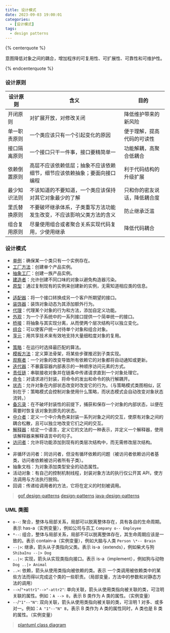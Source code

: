 ```yaml
---
title: 设计模式
date: 2023-09-03 19:00:01
categories:
  - [设计模式]
tags:
  - design patterns
---
```


{% centerquote %}

意图降低对象之间的耦合，增加程序的可复用性、可扩展性、可靠性和可维护性。

{% endcenterquote %}

### 设计原则

| 设计原则     | 含义                                                                     | 目的                         |
| ------------ | ------------------------------------------------------------------------ | ---------------------------- |
| 开闭原则     | 对扩展开放，对修改关闭                                                   | 降低维护带来的新风险         |
| 单一职责原则 | 一个类应该只有一个引起变化的原因                                         | 便于理解，提高代码的可读性   |
| 接口隔离原则 | 一个接口只干一件事，接口要精简单一                                       | 功能解耦，高聚合低耦合       |
| 依赖倒置原则 | 高层不应该依赖低层；抽象不应该依赖细节，细节应该依赖抽象；要面向接口编程 | 利于代码结构的升级扩展       |
| 最少知识法则 | 不该知道的不要知道，一个类应该保持对其它对象最少的了解                   | 只和你的密友说话，降低耦合度 |
| 里氏替换原则 | 不要破坏继承体系，子类重写方法功能发生改变，不应该影响父类方法的含义     | 防止继承泛滥                 |
| 组合复用原则 | 尽量使用组合或者聚合关系实现代码复用，少使用继承                         | 降低代码耦合                 |

<!-- more -->

### 设计模式

- [单例](/blog/单例模式.html)：确保某一个类只有一个实例存在。
- [工厂方法](/blog/工厂模式.html)：创建单个产品实例。
- [抽象工厂](/blog/工厂模式.html)：创建一族产品实例。
- [建造者](/blog/建造者模式.html)：允许创建不同口味的对象以避免构造器污染。
- [原型](/blog/原型模式.html)：通过复制现有的实例来创建新的实例，无需知道相应类的信息。
-
- [适配器](/blog/适配器模式.html)：将一个接口转换成另一个客户所期望的接口。
- [装饰器](/blog/装饰器模式.html)：装饰对象动态为其添加额外行为。
- [代理](/blog/代理模式.html)：代理某个对象的行为和方法，添加自定义功能。
- [外观](/blog/外观模式.html)：为一个子系统中的一系列接口提供一个简单统一的接口。
- [桥接](/blog/桥接模式.html)：将抽象与其实现分离，从而使两个层次结构可以独立变化。
- [组合](/blog/组合模式.html)：可以使客户统一对待单个对象和组合对象。
- [享元](/blog/享元模式.html)：用共享技术来有效地支持大量细粒度对象的复用。
-
- [策略](/blog/策略模式.html)：在运行时选择最匹配的算法。
- [模板方法](/blog/模板方法模式.html)：定义算法骨架，将某些步骤推迟到子类实现。
- [观察者](/blog/观察者模式.html)：一个对象的改变导致所有依赖它的对象都将自动通知或更新。
- [迭代器](/blog/迭代器模式.html)：不暴露容器内部表示的一种顺序访问元素的方式。
- [责任链](/blog/责任链模式.html)：串联接收对象并在链条中传递请求直到一个对象处理它。
- [命令](/blog/命令模式.html)：对请求进行封装，将命令的发出和命令的执行解耦开。
- [状态](/blog/状态模式.html)：允许对象在内部状态改变时改变它的行为。（与策略模式类图相似，区别在于：策略模式会控制对象使用什么策略，而状态模式会自动改变对象状态流转。）
- [备忘录](/blog/备忘录模式.html)：在不破坏封装性的前提下，捕获和保存一个对象的内部状态，以便在需要时恢复该对象到原先的状态。
- [中介者](/blog/中介者模式.html)：定义一个中介角色来封装一系列对象之间的交互，使原有对象之间的耦合松散，且可以独立地改变它们之间的交互。
- [解释器](/blog/解释器模式.html)：给定一个语言，定义它的文法的一种表示，并定义一个解释器，使用该解释器来解释语言中的句子。
- [访问者](/blog/访问者模式.html)：允许将功能添加到现有的类层次结构中，而无需修改层次结构。
-
- 非循环访问者：同访问者，但没有循环依赖的问题（被访问者依赖访问者基类，访问者依赖被访问者所有子类）。
- 抽象文档：为对象添加类型安全的动态属性。
- 活动对象：有自己的控制机制线程，封装对象方法的执行仅公开其 API，使方法调用与方法执行脱钩。
- 回调：传递给调用者的方法，它将在定义的时刻被调用。

> [gof design-patterns](https://springframework.guru/gang-of-four-design-patterns/)
> [design-patterns](https://refactoringguru.cn/design-patterns)
> [java-design-patterns](https://java-design-patterns.com/patterns/)

### UML 类图

- `o--`: 聚合，整体与局部关系，局部可以脱离整体存在，具有各自的生命周期。表示 has-a（实例变量），例如公司与员工 `Company o-- Employee`
- `*--`: 组合，整体与局部关系，局部不可以脱离整体存在，其生命周期应该是一致的。表示 contain-a（实例变量），例如大脑与人类 `Person \*-- Brain`
- `--|>`: 继承，箭头从子类指向父类。表示 is-a（extends），例如柴犬与狗 `ShibaInu --|> Dog`
- `..|>`: 实现，箭头从实现类指向接口。表示 is-a（implement），例如狗与动物 `Dog ..|> Animal`
- `..>`: 依赖，箭头从使用类指向被依赖的类。表示 一个类调用被依赖类中的某些方法而得以完成这个类的一些职责。（局部变量，方法中的参数和对静态方法的调用）
- `-->`/`"+attr1"-->"-attr2"`: 单向关联，箭头从使用类指向被关联的类，可注明关联的属性。例如：`A --> B`，表示 B 类作为 A 类的属性。（实例变量）
- `--`/`"1"--"N"`: 双向关联，箭头从使用类指向被关联的类，可注明 1 对多、或多对一。例如：`A "1"--"N" B`，表示 B 类作为 A 类的属性同时，A 类也是 B 类的属性。（实例变量）

> [plantuml class diagram](https://plantuml.com/zh/class-diagram)
